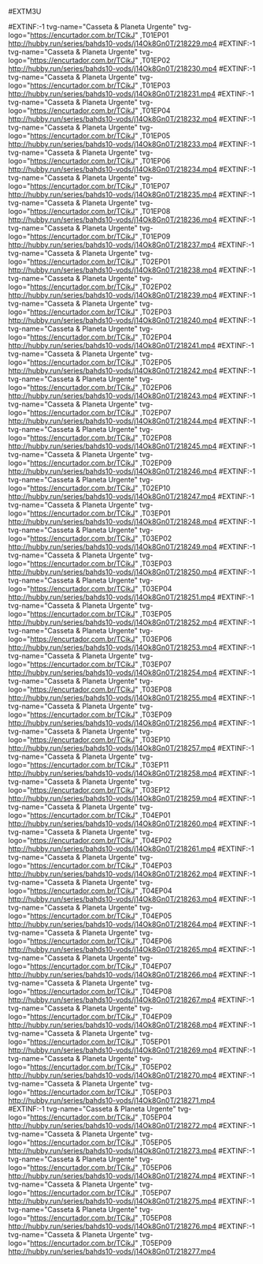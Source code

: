 #EXTM3U

#EXTINF:-1 tvg-name="Casseta & Planeta Urgente" tvg-logo="https://encurtador.com.br/TCikJ" ,T01EP01
http://hubby.run/series/bahds10-vods/j14Ok8Gn0T/218229.mp4
#EXTINF:-1 tvg-name="Casseta & Planeta Urgente" tvg-logo="https://encurtador.com.br/TCikJ" ,T01EP02
http://hubby.run/series/bahds10-vods/j14Ok8Gn0T/218230.mp4
#EXTINF:-1 tvg-name="Casseta & Planeta Urgente" tvg-logo="https://encurtador.com.br/TCikJ" ,T01EP03
http://hubby.run/series/bahds10-vods/j14Ok8Gn0T/218231.mp4
#EXTINF:-1 tvg-name="Casseta & Planeta Urgente" tvg-logo="https://encurtador.com.br/TCikJ" ,T01EP04
http://hubby.run/series/bahds10-vods/j14Ok8Gn0T/218232.mp4
#EXTINF:-1 tvg-name="Casseta & Planeta Urgente" tvg-logo="https://encurtador.com.br/TCikJ" ,T01EP05
http://hubby.run/series/bahds10-vods/j14Ok8Gn0T/218233.mp4
#EXTINF:-1 tvg-name="Casseta & Planeta Urgente" tvg-logo="https://encurtador.com.br/TCikJ" ,T01EP06
http://hubby.run/series/bahds10-vods/j14Ok8Gn0T/218234.mp4
#EXTINF:-1 tvg-name="Casseta & Planeta Urgente" tvg-logo="https://encurtador.com.br/TCikJ" ,T01EP07
http://hubby.run/series/bahds10-vods/j14Ok8Gn0T/218235.mp4
#EXTINF:-1 tvg-name="Casseta & Planeta Urgente" tvg-logo="https://encurtador.com.br/TCikJ" ,T01EP08
http://hubby.run/series/bahds10-vods/j14Ok8Gn0T/218236.mp4
#EXTINF:-1 tvg-name="Casseta & Planeta Urgente" tvg-logo="https://encurtador.com.br/TCikJ" ,T01EP09
http://hubby.run/series/bahds10-vods/j14Ok8Gn0T/218237.mp4
#EXTINF:-1 tvg-name="Casseta & Planeta Urgente" tvg-logo="https://encurtador.com.br/TCikJ" ,T02EP01
http://hubby.run/series/bahds10-vods/j14Ok8Gn0T/218238.mp4
#EXTINF:-1 tvg-name="Casseta & Planeta Urgente" tvg-logo="https://encurtador.com.br/TCikJ" ,T02EP02
http://hubby.run/series/bahds10-vods/j14Ok8Gn0T/218239.mp4
#EXTINF:-1 tvg-name="Casseta & Planeta Urgente" tvg-logo="https://encurtador.com.br/TCikJ" ,T02EP03
http://hubby.run/series/bahds10-vods/j14Ok8Gn0T/218240.mp4
#EXTINF:-1 tvg-name="Casseta & Planeta Urgente" tvg-logo="https://encurtador.com.br/TCikJ" ,T02EP04
http://hubby.run/series/bahds10-vods/j14Ok8Gn0T/218241.mp4
#EXTINF:-1 tvg-name="Casseta & Planeta Urgente" tvg-logo="https://encurtador.com.br/TCikJ" ,T02EP05
http://hubby.run/series/bahds10-vods/j14Ok8Gn0T/218242.mp4
#EXTINF:-1 tvg-name="Casseta & Planeta Urgente" tvg-logo="https://encurtador.com.br/TCikJ" ,T02EP06
http://hubby.run/series/bahds10-vods/j14Ok8Gn0T/218243.mp4
#EXTINF:-1 tvg-name="Casseta & Planeta Urgente" tvg-logo="https://encurtador.com.br/TCikJ" ,T02EP07
http://hubby.run/series/bahds10-vods/j14Ok8Gn0T/218244.mp4
#EXTINF:-1 tvg-name="Casseta & Planeta Urgente" tvg-logo="https://encurtador.com.br/TCikJ" ,T02EP08
http://hubby.run/series/bahds10-vods/j14Ok8Gn0T/218245.mp4
#EXTINF:-1 tvg-name="Casseta & Planeta Urgente" tvg-logo="https://encurtador.com.br/TCikJ" ,T02EP09
http://hubby.run/series/bahds10-vods/j14Ok8Gn0T/218246.mp4
#EXTINF:-1 tvg-name="Casseta & Planeta Urgente" tvg-logo="https://encurtador.com.br/TCikJ" ,T02EP10
http://hubby.run/series/bahds10-vods/j14Ok8Gn0T/218247.mp4
#EXTINF:-1 tvg-name="Casseta & Planeta Urgente" tvg-logo="https://encurtador.com.br/TCikJ" ,T03EP01
http://hubby.run/series/bahds10-vods/j14Ok8Gn0T/218248.mp4
#EXTINF:-1 tvg-name="Casseta & Planeta Urgente" tvg-logo="https://encurtador.com.br/TCikJ" ,T03EP02
http://hubby.run/series/bahds10-vods/j14Ok8Gn0T/218249.mp4
#EXTINF:-1 tvg-name="Casseta & Planeta Urgente" tvg-logo="https://encurtador.com.br/TCikJ" ,T03EP03
http://hubby.run/series/bahds10-vods/j14Ok8Gn0T/218250.mp4
#EXTINF:-1 tvg-name="Casseta & Planeta Urgente" tvg-logo="https://encurtador.com.br/TCikJ" ,T03EP04
http://hubby.run/series/bahds10-vods/j14Ok8Gn0T/218251.mp4
#EXTINF:-1 tvg-name="Casseta & Planeta Urgente" tvg-logo="https://encurtador.com.br/TCikJ" ,T03EP05
http://hubby.run/series/bahds10-vods/j14Ok8Gn0T/218252.mp4
#EXTINF:-1 tvg-name="Casseta & Planeta Urgente" tvg-logo="https://encurtador.com.br/TCikJ" ,T03EP06
http://hubby.run/series/bahds10-vods/j14Ok8Gn0T/218253.mp4
#EXTINF:-1 tvg-name="Casseta & Planeta Urgente" tvg-logo="https://encurtador.com.br/TCikJ" ,T03EP07
http://hubby.run/series/bahds10-vods/j14Ok8Gn0T/218254.mp4
#EXTINF:-1 tvg-name="Casseta & Planeta Urgente" tvg-logo="https://encurtador.com.br/TCikJ" ,T03EP08
http://hubby.run/series/bahds10-vods/j14Ok8Gn0T/218255.mp4
#EXTINF:-1 tvg-name="Casseta & Planeta Urgente" tvg-logo="https://encurtador.com.br/TCikJ" ,T03EP09
http://hubby.run/series/bahds10-vods/j14Ok8Gn0T/218256.mp4
#EXTINF:-1 tvg-name="Casseta & Planeta Urgente" tvg-logo="https://encurtador.com.br/TCikJ" ,T03EP10
http://hubby.run/series/bahds10-vods/j14Ok8Gn0T/218257.mp4
#EXTINF:-1 tvg-name="Casseta & Planeta Urgente" tvg-logo="https://encurtador.com.br/TCikJ" ,T03EP11
http://hubby.run/series/bahds10-vods/j14Ok8Gn0T/218258.mp4
#EXTINF:-1 tvg-name="Casseta & Planeta Urgente" tvg-logo="https://encurtador.com.br/TCikJ" ,T03EP12
http://hubby.run/series/bahds10-vods/j14Ok8Gn0T/218259.mp4
#EXTINF:-1 tvg-name="Casseta & Planeta Urgente" tvg-logo="https://encurtador.com.br/TCikJ" ,T04EP01
http://hubby.run/series/bahds10-vods/j14Ok8Gn0T/218260.mp4
#EXTINF:-1 tvg-name="Casseta & Planeta Urgente" tvg-logo="https://encurtador.com.br/TCikJ" ,T04EP02
http://hubby.run/series/bahds10-vods/j14Ok8Gn0T/218261.mp4
#EXTINF:-1 tvg-name="Casseta & Planeta Urgente" tvg-logo="https://encurtador.com.br/TCikJ" ,T04EP03
http://hubby.run/series/bahds10-vods/j14Ok8Gn0T/218262.mp4
#EXTINF:-1 tvg-name="Casseta & Planeta Urgente" tvg-logo="https://encurtador.com.br/TCikJ" ,T04EP04
http://hubby.run/series/bahds10-vods/j14Ok8Gn0T/218263.mp4
#EXTINF:-1 tvg-name="Casseta & Planeta Urgente" tvg-logo="https://encurtador.com.br/TCikJ" ,T04EP05
http://hubby.run/series/bahds10-vods/j14Ok8Gn0T/218264.mp4
#EXTINF:-1 tvg-name="Casseta & Planeta Urgente" tvg-logo="https://encurtador.com.br/TCikJ" ,T04EP06
http://hubby.run/series/bahds10-vods/j14Ok8Gn0T/218265.mp4
#EXTINF:-1 tvg-name="Casseta & Planeta Urgente" tvg-logo="https://encurtador.com.br/TCikJ" ,T04EP07
http://hubby.run/series/bahds10-vods/j14Ok8Gn0T/218266.mp4
#EXTINF:-1 tvg-name="Casseta & Planeta Urgente" tvg-logo="https://encurtador.com.br/TCikJ" ,T04EP08
http://hubby.run/series/bahds10-vods/j14Ok8Gn0T/218267.mp4
#EXTINF:-1 tvg-name="Casseta & Planeta Urgente" tvg-logo="https://encurtador.com.br/TCikJ" ,T04EP09
http://hubby.run/series/bahds10-vods/j14Ok8Gn0T/218268.mp4
#EXTINF:-1 tvg-name="Casseta & Planeta Urgente" tvg-logo="https://encurtador.com.br/TCikJ" ,T05EP01
http://hubby.run/series/bahds10-vods/j14Ok8Gn0T/218269.mp4
#EXTINF:-1 tvg-name="Casseta & Planeta Urgente" tvg-logo="https://encurtador.com.br/TCikJ" ,T05EP02
http://hubby.run/series/bahds10-vods/j14Ok8Gn0T/218270.mp4
#EXTINF:-1 tvg-name="Casseta & Planeta Urgente" tvg-logo="https://encurtador.com.br/TCikJ" ,T05EP03
http://hubby.run/series/bahds10-vods/j14Ok8Gn0T/218271.mp4  
#EXTINF:-1 tvg-name="Casseta & Planeta Urgente" tvg-logo="https://encurtador.com.br/TCikJ" ,T05EP04
http://hubby.run/series/bahds10-vods/j14Ok8Gn0T/218272.mp4
#EXTINF:-1 tvg-name="Casseta & Planeta Urgente" tvg-logo="https://encurtador.com.br/TCikJ" ,T05EP05
http://hubby.run/series/bahds10-vods/j14Ok8Gn0T/218273.mp4
#EXTINF:-1 tvg-name="Casseta & Planeta Urgente" tvg-logo="https://encurtador.com.br/TCikJ" ,T05EP06
http://hubby.run/series/bahds10-vods/j14Ok8Gn0T/218274.mp4
#EXTINF:-1 tvg-name="Casseta & Planeta Urgente" tvg-logo="https://encurtador.com.br/TCikJ" ,T05EP07
http://hubby.run/series/bahds10-vods/j14Ok8Gn0T/218275.mp4
#EXTINF:-1 tvg-name="Casseta & Planeta Urgente" tvg-logo="https://encurtador.com.br/TCikJ" ,T05EP08
http://hubby.run/series/bahds10-vods/j14Ok8Gn0T/218276.mp4
#EXTINF:-1 tvg-name="Casseta & Planeta Urgente" tvg-logo="https://encurtador.com.br/TCikJ" ,T05EP09
http://hubby.run/series/bahds10-vods/j14Ok8Gn0T/218277.mp4

